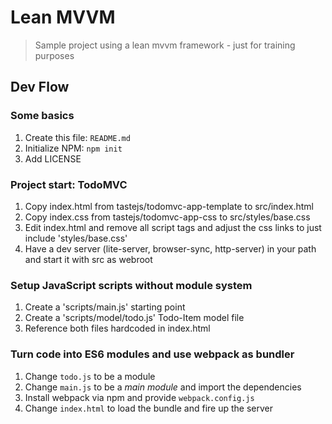 # Lean MVVM

> Sample project using a lean mvvm framework - just for training purposes

## Dev Flow

### Some basics

1. Create this file: ```README.md```
2. Initialize NPM: ```npm init```
3. Add LICENSE

### Project start: TodoMVC

1. Copy index.html from tastejs/todomvc-app-template to src/index.html
2. Copy index.css from tastejs/todomvc-app-css to src/styles/base.css
3. Edit index.html and remove all script tags and adjust the css links to just include 'styles/base.css'
4. Have a dev server (lite-server, browser-sync, http-server) in your path and start it with src as webroot

### Setup JavaScript scripts without module system

1. Create a 'scripts/main.js' starting point
2. Create a 'scripts/model/todo.js' Todo-Item model file
3. Reference both files hardcoded in index.html

### Turn code into ES6 modules and use webpack as bundler

1. Change ```todo.js``` to be a module
2. Change ```main.js``` to be a *main module* and import the dependencies
3. Install webpack via npm and provide ```webpack.config.js```
4. Change ```index.html``` to load the bundle and fire up the server
